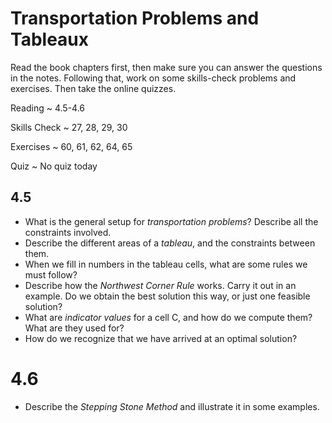 # Transportation Problems and Tableaux

Read the book chapters first, then make sure you can answer the questions in the notes. Following that, work on some skills-check problems and exercises. Then take the online quizzes.

Reading
  ~ 4.5-4.6

Skills Check
  ~ 27, 28, 29, 30

Exercises
  ~ 60, 61, 62, 64, 65

Quiz
  ~ No quiz today

## 4.5

- What is the general setup for *transportation problems*? Describe all the constraints involved.
- Describe the different areas of a *tableau*, and the constraints between them.
- When we fill in numbers in the tableau cells, what are some rules we must follow?
- Describe how the *Northwest Corner Rule* works. Carry it out in an example. Do we obtain the best solution this way, or just one feasible solution?
- What are *indicator values* for a cell C, and how do we compute them? What are they used for?
- How do we recognize that we have arrived at an optimal solution?

# 4.6

- Describe the *Stepping Stone Method* and illustrate it in some examples.
